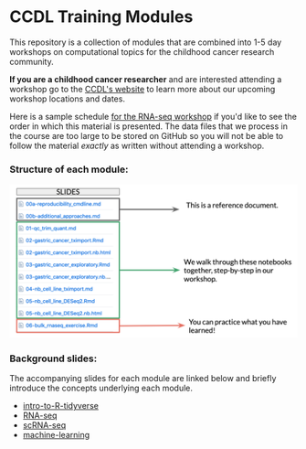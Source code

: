 # CCDL Training Modules

This repository is a collection of modules that are combined into 1-5 day workshops on computational topics for the childhood cancer research community.

**If you are a childhood cancer researcher** and are interested attending a workshop go to the [CCDL's website](https://www.ccdatalab.org/projects-training)
to learn more about our upcoming workshop locations and dates.

Here is a sample schedule [for the RNA-seq workshop](https://github.com/AlexsLemonade/RNA-Seq-Exercises/blob/master/schedule.md) if you'd like to see the order in
which this material is presented.
The data files that we process in the course are too large to be stored on GitHub so you will not be able to follow the material *exactly* as written without attending a
workshop.

### Structure of each module:

![structure](structure_course.png)

### Background slides:

The accompanying slides for each module are linked below and briefly introduce
the concepts underlying each module.

- [intro-to-R-tidyverse](https://docs.google.com/presentation/d/e/2PACX-1vSDRF-1QQeU4frb7G-rn0X_TDORCXxFAR-HGZogci3zZPPleNkPPF5RXuuy4JDFoA-gRMg4Lv5G3esB/pub?)
- [RNA-seq](https://docs.google.com/presentation/d/e/2PACX-1vS1NpKqvcysYancX56_2Zv3_QgapnHIo3rNLvtkjhQreTmW42XhZuGrjk5i71L7eV1yYqsAVR28HEHP/pub?)
- [scRNA-seq](https://docs.google.com/presentation/d/e/2PACX-1vT0YL0J1-KZOAids-vr8TlI2vrQn-c1nWR6Zavai849HnSg37zzLG4KJCIXB4OKAm16meiwmVAOOfJ9/pub?)
- [machine-learning](https://docs.google.com/presentation/d/e/2PACX-1vQBa20R5X6HULp3KLb42oeA4-t-vsrhUrBCVqNYeDqGsfhJKKaVSHdhaOWVsb-lJuUqq4gP-GkQHfSn/pub?)
